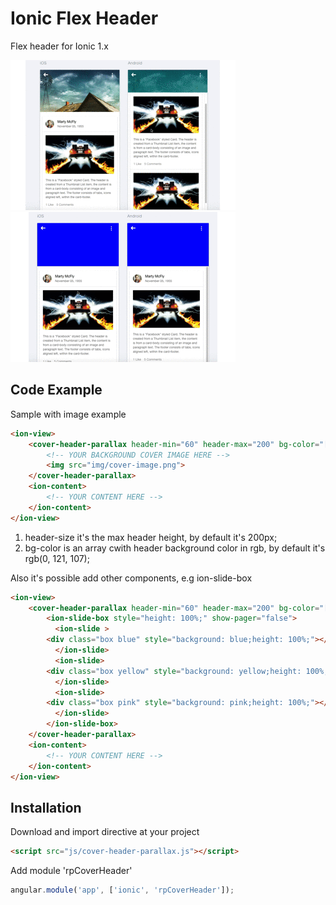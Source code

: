 # Ionic Flex Header

Flex header for Ionic 1.x

![Alt text](/www/img/example1.gif "Sample example")
![Alt text](/www/img/example2.gif "Example with ion-slide-box")

## Code Example
Sample with image example
```html
<ion-view>
	<cover-header-parallax header-min="60" header-max="200" bg-color="[0, 121, 107]">
	    <!-- YOUR BACKGROUND COVER IMAGE HERE -->
	    <img src="img/cover-image.png">
	</cover-header-parallax>
	<ion-content> 
	    <!-- YOUR CONTENT HERE -->
	</ion-content>
</ion-view>
```

1. header-size it's the max header height, by default it's 200px;
2. bg-color is an array cwith header background color in rgb, by default it's rgb(0, 121, 107);

Also it's possible add other components, e.g ion-slide-box
```html
<ion-view>
	<cover-header-parallax header-min="60" header-max="200" bg-color="[0, 121, 107]">
		<ion-slide-box style="height: 100%;" show-pager="false">
	      <ion-slide >
		<div class="box blue" style="background: blue;height: 100%;"></div>
	      </ion-slide>
	      <ion-slide>
		<div class="box yellow" style="background: yellow;height: 100%;"></div>
	      </ion-slide>
	      <ion-slide>
		<div class="box pink" style="background: pink;height: 100%;"></div>
	      </ion-slide>
	    </ion-slide-box>
	</cover-header-parallax>
	<ion-content> 
	    <!-- YOUR CONTENT HERE -->
	</ion-content>
</ion-view>
```
## Installation
Download and import directive at your project
```html
<script src="js/cover-header-parallax.js"></script>
```

Add module 'rpCoverHeader'
```javascript
angular.module('app', ['ionic', 'rpCoverHeader']);
```


